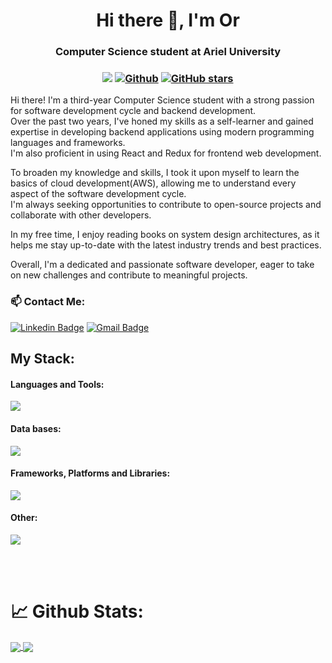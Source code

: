 <h1 align="center">Hi there 👋, I'm Or</h1>
<h3 align="center">Computer Science student at Ariel University</h3>

<h3 align="center"> 

![](https://visitor-badge.laobi.icu/badge?page_id=Orcohen33.Orcohen33) 
[![Github](https://img.shields.io/github/followers/Orcohen33?label=Followers&style=social)](https://github.com/Orcohen33) 
[![GitHub stars](https://img.shields.io/github/stars/Orcohen33?label=Stars&style=social)](https://github.com/Orcohen33)
  
</h3>

<p>
Hi there! I'm a third-year Computer Science student with a strong passion for software development cycle and backend development. <br/>
Over the past two years, I've honed my skills as a self-learner and gained expertise in developing backend applications using modern programming languages and frameworks. <br/>
I'm also proficient in using React and Redux for frontend web development. <br/>

To broaden my knowledge and skills, I took it upon myself to learn the basics of cloud development(AWS), allowing me to understand every aspect of the software development cycle. <br/>
I'm always seeking opportunities to contribute to open-source projects and collaborate with other developers.<br/>

In my free time, I enjoy reading books on system design architectures, as it helps me stay up-to-date with the latest industry trends and best practices.<br/>

Overall, I'm a dedicated and passionate software developer, eager to take on new challenges and contribute to meaningful projects.<br/>
</p>

<h3> 📫 Contact Me:</h3>

[![Linkedin Badge](https://img.shields.io/badge/-Linkedin-blue?style=flat-square&logo=Linkedin&logoColor=white&link=https://www.linkedin.com/in/orcohen33/)](http://www.linkedin.com/in/eyalevi)
[![Gmail Badge](https://img.shields.io/badge/-orcohen3322@gmail.com-c14438?style=flat-square&logo=Gmail&logoColor=white&link=mailto:orcohen3322@gmail.com)](mailto:orcohen3322@gmail.com)


<h2>My Stack:</h2>
<h4 align="left">Languages and Tools:</h3>
<p align="left"> 
<span>
  <img src="https://skillicons.dev/icons?i=java,python,js,ts,cpp,c" />
</span>

<h4 align="left">Data bases:</h3>
<p align="left"> 

<span>
  <img src="https://skillicons.dev/icons?i=mongodb,redis,mysql,postgres" />
</span>

<h4 align="left">Frameworks, Platforms and Libraries:</h3>
<p align="left"> 
<span>
  <img src="https://skillicons.dev/icons?i=spring,react,flask" />
</span>

<h4 align="left">Other:</h3>
<p align="left"> 
<span>
  <img src="https://skillicons.dev/icons?i=git,github,linux,docker,aws,maven" />
</span>

</br></br>
</p>
<h1>📈 Github Stats:</h1>
<a href="https://github.com/anuraghazra/github-readme-stats">
  <img align="center" src="https://github-readme-stats.vercel.app/api/top-langs/?username=Orcohen33&theme=slateorange&layout=compact" />
</a>
<a href="https://github.com/anuraghazra/convoychat">
  <img align="center" src="https://github-readme-stats.vercel.app/api?username=Orcohen33&show_icons=true&theme=slateorange&layout=compact&line_height=20" />
</a>
